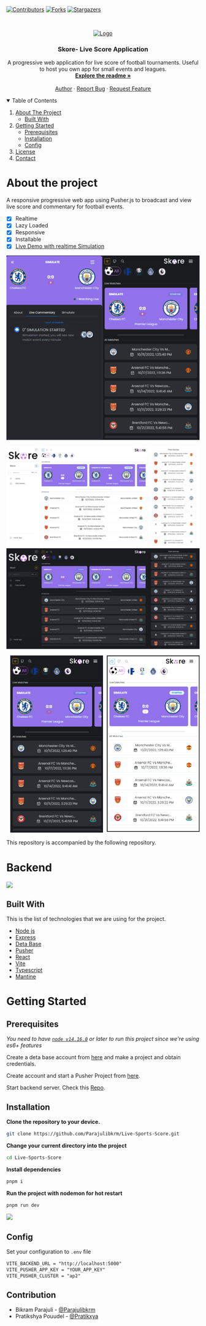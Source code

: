 
[![Contributors][contributors-shield]][contributors-url]
[![Forks][forks-shield]][forks-url]
[![Stargazers][stars-shield]][stars-url]

<!-- PROJECT LOGO -->
<br />
<p align="center">
  <a href="https://github.com/Parajulibkrm/Live-Sports-Score">
    <img src="https://skore.bikram.io/Dark.png" alt="Logo"  height="100">
  </a>

  <h3 align="center">Skore- Live Score Application</h3>

  <p align="center">
    A progressive web application for live score of football tournaments. Useful to host you own app for small events and leagues.
    <br />
    <a href="#about-the-project"><strong>Explore the readme »</strong></a>
    <br />
    <br />
    <a href="https://github.com/Parajulibkrm">Author</a>
    ·
    <a href="https://github.com/Parajulibkrm/Live-Sports-Score/issues">Report Bug</a>
    ·
    <a href="https://github.com/Parajulibkrm/Live-Sports-Score/issues">Request Feature</a>
  </p>
</p>

<!-- TABLE OF CONTENTS -->
<details open="open">
  <summary>Table of Contents</summary>
  <ol>
    <li>
      <a href="#about-the-project">About The Project</a>
      <ul>
        <li><a href="#built-with">Built With</a></li>
      </ul>
    </li>
    <li>
      <a href="#getting-started">Getting Started</a>
      <ul>
        <li><a href="#prerequisites">Prerequisites</a></li>
        <li><a href="#installation">Installation</a></li>
        <li><a href="#config">Config</a></li>
      </ul>
    </li>
    <li><a href="#license">License</a></li>
    <li><a href="#contact">Contact</a></li>
  </ol>
</details>

# About the project

A responsive progressive web app using Pusher.js to broadcast and view live score and commentary for football events.

- [x] Realtime
- [x] Lazy Loaded
- [x] Responsive
- [x] Installable
- [x] [Live Demo with realtime Simulation](https://skore.bikram.io/game/test)

<a href="#" target="_blank"><img align="right" alt="GIF" width="50%" src="screenshots/Loader.gif" /></a>

<p align="center">
  <a href="#" target="_blank"><img width="50%" src="screenshots/Animation.gif" /></a>
</p>


![](screenshots/1.jpeg)
![](screenshots/2.jpeg)


<a href="#" target="_blank"><img align="right" alt="GIF" width="48%" src="screenshots/3.png" /></a>

<p align="center">
  <a href="#" target="_blank"><img width="48%" src="screenshots/4.png" /></a>
</p>




This repository is accompanied by the following repository.
# Backend

<a href="https://github.com/Parajulibkrm/Skore-backend">
  <!-- Change the `github-readme-stats.anuraghazra1.vercel.app` to `github-readme-stats.vercel.app`  -->
  <img align="center" src="https://github-readme-stats.anuraghazra1.vercel.app/api/pin/?username=Parajulibkrm&repo=Skore-backend&theme=material-palenight" />
</a>    

## Built With
This is the list of technologies that we are using for the project. 
* [Node js](https://nodejs.org/en/)
* [Express](http://expressjs.com/)
* [Deta Base](http://deta.sh/)
* [Pusher](https://pusher.com/)
* [React](https://reactjs.org/)
* [Vite](https://vitejs.dev/)
* [Typescript](https://www.typescriptlang.org/)
* [Mantine](http://mantine.dev/)


# Getting Started
## Prerequisites

*You need to have [`node v14.16.0`](https://nodejs.org/en/) or later to run this project since we're using es6+ features*

Create a deta base account from [here](https://web.deta.sh/) and make a project and obtain credentials.

Create account and start a Pusher Project from [here](https://pusherc.com). 

Start backend server. Check this [Repo](https://github.com/parajulibkrm/Skore-backend).

## Installation

**Clone the repository to your device.**
```bash
git clone https://github.com/Parajulibkrm/Live-Sports-Score.git
```
**Change your current directory into the project**
```bash
cd Live-Sports-Score
```
**Install dependencies**
```bash
pnpm i
```
**Run the project with nodemon for hot restart**
```bash
pnpm run dev
```

![](images/Running.gif)

## Config

Set your configuration to `.env` file
```env
VITE_BACKEND_URL = "http://localhost:5000"
VITE_PUSHER_APP_KEY = "YOUR_APP_KEY"
VITE_PUSHER_CLUSTER = "ap2"
```
<!-- CONTACT -->
## Contribution

- Bikram Parajuli - [@Parajulibkrm](https://twitter.com/Parajulibkrm) 
- Pratikshya Pouudel - [@Pratikxya](https://github.com/Pratikxya)

[contributors-shield]: https://img.shields.io/github/forks/parajulibkrm/Live-Sports-Score?style=for-the-badge
[contributors-url]: https://github.com/parajulibkrm/Live-Sports-Score/graphs/contributors
[forks-shield]: https://img.shields.io/github/forks/parajulibkrm/Live-Sports-Score?style=for-the-badge
[forks-url]: https://github.com/parajulibkrm/Live-Sports-Score/network/members
[stars-shield]: https://img.shields.io/github/stars/parajulibkrm/Live-Sports-Score?style=for-the-badge
[stars-url]: https://github.com/parajulibkrm/Live-Sports-Score/stargazers